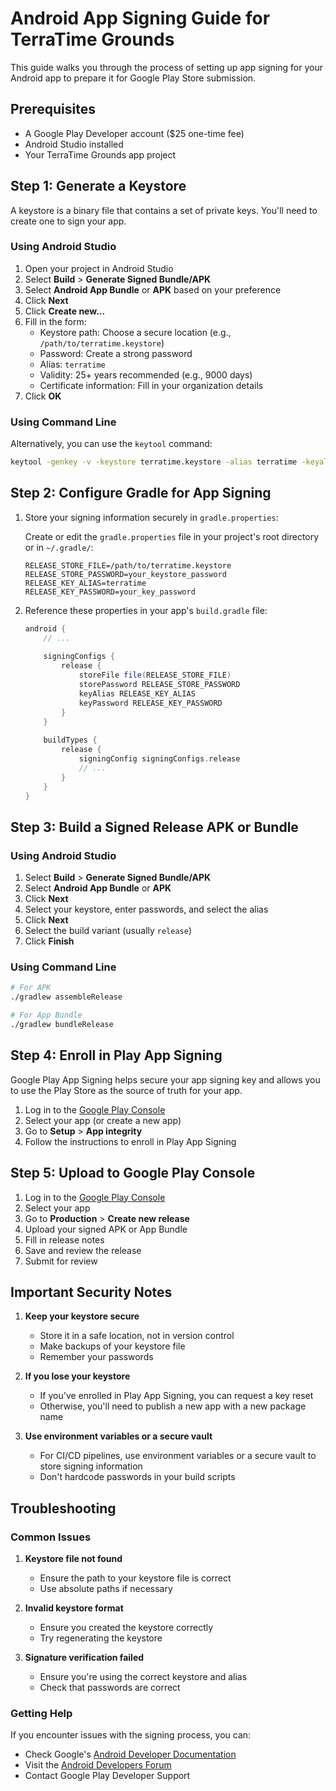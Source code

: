# Android App Signing Guide for TerraTime Grounds

This guide walks you through the process of setting up app signing for your Android app to prepare it for Google Play Store submission.

## Prerequisites

- A Google Play Developer account ($25 one-time fee)
- Android Studio installed
- Your TerraTime Grounds app project

## Step 1: Generate a Keystore

A keystore is a binary file that contains a set of private keys. You'll need to create one to sign your app.

### Using Android Studio

1. Open your project in Android Studio
2. Select **Build** > **Generate Signed Bundle/APK**
3. Select **Android App Bundle** or **APK** based on your preference
4. Click **Next**
5. Click **Create new...**
6. Fill in the form:
   - Keystore path: Choose a secure location (e.g., `/path/to/terratime.keystore`)
   - Password: Create a strong password
   - Alias: `terratime`
   - Validity: 25+ years recommended (e.g., 9000 days)
   - Certificate information: Fill in your organization details
7. Click **OK**

### Using Command Line

Alternatively, you can use the `keytool` command:

```bash
keytool -genkey -v -keystore terratime.keystore -alias terratime -keyalg RSA -keysize 2048 -validity 9000
```

## Step 2: Configure Gradle for App Signing

1. Store your signing information securely in `gradle.properties`:

   Create or edit the `gradle.properties` file in your project's root directory or in `~/.gradle/`:

   ```properties
   RELEASE_STORE_FILE=/path/to/terratime.keystore
   RELEASE_STORE_PASSWORD=your_keystore_password
   RELEASE_KEY_ALIAS=terratime
   RELEASE_KEY_PASSWORD=your_key_password
   ```

2. Reference these properties in your app's `build.gradle` file:

   ```gradle
   android {
       // ...
       
       signingConfigs {
           release {
               storeFile file(RELEASE_STORE_FILE)
               storePassword RELEASE_STORE_PASSWORD
               keyAlias RELEASE_KEY_ALIAS
               keyPassword RELEASE_KEY_PASSWORD
           }
       }
       
       buildTypes {
           release {
               signingConfig signingConfigs.release
               // ...
           }
       }
   }
   ```

## Step 3: Build a Signed Release APK or Bundle

### Using Android Studio

1. Select **Build** > **Generate Signed Bundle/APK**
2. Select **Android App Bundle** or **APK**
3. Click **Next**
4. Select your keystore, enter passwords, and select the alias
5. Click **Next**
6. Select the build variant (usually `release`)
7. Click **Finish**

### Using Command Line

```bash
# For APK
./gradlew assembleRelease

# For App Bundle
./gradlew bundleRelease
```

## Step 4: Enroll in Play App Signing

Google Play App Signing helps secure your app signing key and allows you to use the Play Store as the source of truth for your app.

1. Log in to the [Google Play Console](https://play.google.com/console/)
2. Select your app (or create a new app)
3. Go to **Setup** > **App integrity**
4. Follow the instructions to enroll in Play App Signing

## Step 5: Upload to Google Play Console

1. Log in to the [Google Play Console](https://play.google.com/console/)
2. Select your app
3. Go to **Production** > **Create new release**
4. Upload your signed APK or App Bundle
5. Fill in release notes
6. Save and review the release
7. Submit for review

## Important Security Notes

1. **Keep your keystore secure**
   - Store it in a safe location, not in version control
   - Make backups of your keystore file
   - Remember your passwords

2. **If you lose your keystore**
   - If you've enrolled in Play App Signing, you can request a key reset
   - Otherwise, you'll need to publish a new app with a new package name

3. **Use environment variables or a secure vault**
   - For CI/CD pipelines, use environment variables or a secure vault to store signing information
   - Don't hardcode passwords in your build scripts

## Troubleshooting

### Common Issues

1. **Keystore file not found**
   - Ensure the path to your keystore file is correct
   - Use absolute paths if necessary

2. **Invalid keystore format**
   - Ensure you created the keystore correctly
   - Try regenerating the keystore

3. **Signature verification failed**
   - Ensure you're using the correct keystore and alias
   - Check that passwords are correct

### Getting Help

If you encounter issues with the signing process, you can:

- Check Google's [Android Developer Documentation](https://developer.android.com/studio/publish/app-signing)
- Visit the [Android Developers Forum](https://groups.google.com/g/android-developers)
- Contact Google Play Developer Support